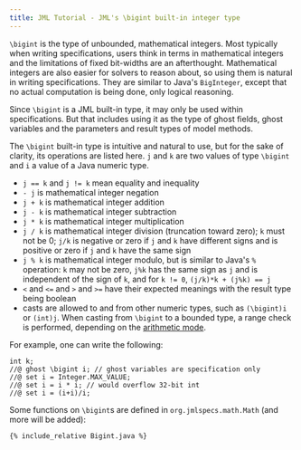 ```yaml
---
title: JML Tutorial - JML's \bigint built-in integer type
---
```


`\bigint` is the type of unbounded, mathematical integers. Most typically when writing specifications, users think in terms in mathematical integers and
the limitations of fixed bit-widths are an afterthought. Mathematical integers are also easier for solvers to reason about, so using them is natural 
in writing specifications. They are similar to Java's `BigInteger`, except that no actual computation is being done, only logical reasoning.

Since `\bigint` is a JML built-in type, it may only be used within specifications. But that includes using it as the type of ghost fields, ghost variables 
and the
parameters and result types of model methods.

The `\bigint` built-in type is intuitive and natural to use, but for the sake of clarity, its operations are listed here. `j` and `k` are two values of
type `\bigint` and `i` a value of a Java numeric type.
* `j == k` and `j != k` mean equality and inequality
* `- j` is mathematical integer negation
* `j + k` is mathematical integer addition
* `j - k` is mathematical integer subtraction
* `j * k` is mathematical integer multiplication
* `j / k` is mathematical integer division (truncation toward zero); `k` must not be 0; `j/k` is negative or zero if `j` and `k` have different signs and is positive or zero if `j` and `k` have the same sign
* `j % k` is mathematical integer modulo, but is similar to Java's `%` operation: `k` may not be zero, `j%k` has the same sign as `j` and is independent of the sign of `k`, and for `k != 0`, `(j/k)*k + (j%k) == j`
* `<` and `<=` and `>` and `>=` have their expected meanings with the result type being boolean
* casts are allowed to and from other numeric types, such as `(\bigint)i` or `(int)j`. When casting from `\bigint` to a bounded type, a range check is performed, depending on the [arithmetic mode](ArithmeticModes).

For example, one can write the following:
```
int k;
//@ ghost \bigint i; // ghost variables are specification only
//@ set i = Integer.MAX_VALUE;
//@ set i = i * i; // would overflow 32-bit int
//@ set i = (i+i)/i;
```

Some functions on `\bigint`s are defined in `org.jmlspecs.math.Math` (and more will be added):
```
{% include_relative Bigint.java %}
```
